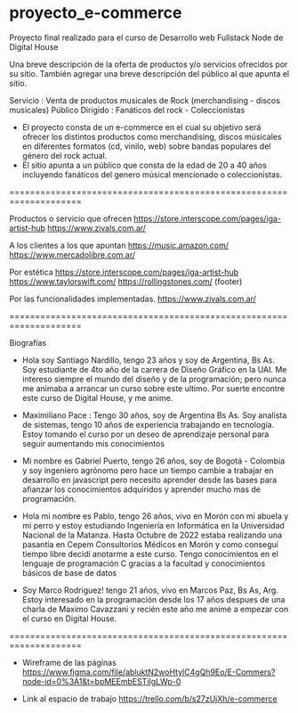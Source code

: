 # proyecto_e-commerce
Proyecto final realizado para el curso de Desarrollo web Fullstack Node de Digital House

Una breve descripción de la oferta de productos y/o servicios ofrecidos por su
sitio. También agregar una breve descripción del público al que apunta el sitio.

Servicio : Venta de productos musicales de Rock (merchandising - discos musicales)
Público Dirigido : Fanáticos del rock - Coleccionistas
- El proyecto consta de un e-commerce en el cual su objetivo será ofrecer los distintos productos como merchandising, discos músicales en diferentes formatos (cd, vinilo, web) sobre bandas populares del género del rock actual.
- El sitio apunta a un público que consta de la edad de 20 a 40 años incluyendo fanáticos del genero músical mencionado o coleccionistas.


====================================================================

Productos o servicio que ofrecen
https://store.interscope.com/pages/iga-artist-hub
https://www.zivals.com.ar/

A los clientes a los que apuntan
https://music.amazon.com/
https://www.mercadolibre.com.ar/

Por estética
https://store.interscope.com/pages/iga-artist-hub
https://www.taylorswift.com/
https://rollingstones.com/ (footer)

Por las funcionalidades implementadas.
https://www.zivals.com.ar/


====================================================================

Biografías

- Hola soy Santiago Nardillo, tengo 23 años y soy de Argentina, Bs As. Soy estudiante de 4to año de la carrera de Diseño Gráfico en la UAI. Me intereso siempre el mundo del diseño y de la programación; pero nunca me animaba a arrancar un curso sobre este ultimo. Por suerte encontre este curso de Digital House, y me anime.

- Maximiliano Pace : Tengo 30 años, soy de Argentina Bs As. Soy analísta de sistemas, tengo 10 años de experiencia trabajando en tecnología. Estoy tomando el curso por un deseo de aprendizaje personal para seguir aumentando mis conocimientos

- Mi nombre es Gabriel Puerto, tengo 26 años, soy de Bogotá - Colombia y soy ingeniero agrónomo pero hace un tiempo cambie a trabajar en desarrollo en javascript pero necesito aprender desde las bases para afianzar los conocimientos adquiridos y aprender mucho mas de programación.

- Hola mi nombre es Pablo, tengo 26 años, vivo en Morón con mi abuela y mi perro y estoy estudiando Ingeniería en Informática en la Universidad Nacional de la Matanza. Hasta Octubre de 2022 estaba realizando una pasantía en Cepem Consultorios Médicos en Morón y como conseguí tiempo libre decidí anotarme a este curso. Tengo conocimientos en el lenguaje de programación C gracias a la facultad y conocimientos básicos de base de datos

- Soy Marco Rodriguez! tengo 21 años, vivo en Marcos Paz, Bs As, Arg. Estoy interesado en la programación desde los 17 años  despues de una charla de Maximo Cavazzani y recién este año me animé a empezar con el curso en Digital House.


====================================================================

- Wireframe de las páginas
https://www.figma.com/file/abluktN2woHtylC4gQh9Eo/E-Commers?node-id=0%3A1&t=bpMEEmbESTiIgLWp-0

- Link al espacio de trabajo
https://trello.com/b/s27zUjXh/e-commerce
